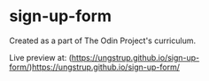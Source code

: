 # sign-up-form

Created as a part of The Odin Project's curriculum.

Live preview at: (https://ungstrup.github.io/sign-up-form/)https://ungstrup.github.io/sign-up-form/

